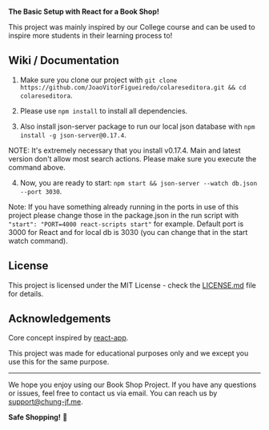 **The Basic Setup with React for a Book Shop!**

This project was mainly inspired by our College course and can be used to inspire more students in their learning process to!

## Wiki / Documentation

1. Make sure you clone our project with `git clone https://github.com/JoaoVitorFigueiredo/colareseditora.git && cd colareseditora`.

1. Please use `npm install` to install all dependencies.
2. Also install json-server package to run our local json database with `npm install -g json-server@0.17.4`.

NOTE: It's extremely necessary that you install v0.17.4. Main and latest version don't allow most search actions. Please make sure you execute the command above.

4. Now, you are ready to start: `npm start && json-server --watch db.json --port 3030`.

Note: If you have something already running in the ports in use of this project please change those in the package.json in the run script with `"start": "PORT=4000 react-scripts start"` for example. Default port is 3000 for React and for local db is 3030 (you can change that in the start watch command).

## License

This project is licensed under the MIT License - check the [LICENSE.md](LICENSE.md) file for details.

## Acknowledgements

Core concept inspired by [react-app](https://github.com/facebook/create-react-app).

This project was made for educational purposes only and we except you use this for the same purpose.

---

We hope you enjoy using our Book Shop Project. If you have any questions or issues, feel free to contact us via email. 
You can reach us by support@chung-jf.me.

**Safe Shopping!** 💸
